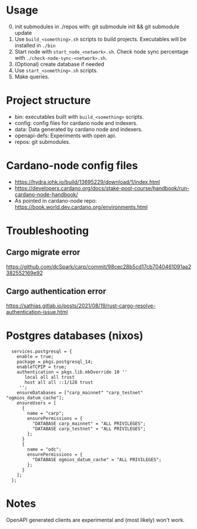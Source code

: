 # Usage

0. init submodules in ./repos with: git submodule init && git submodule update
1. Use `build_<something>.sh` scripts to build projects. Executables will be installed in `./bin`
2. Start node with `start_node_<network>.sh`. Check node sync percentage with `./check-node-sync-<network>.sh`.
3. (Optional) create database if needed
4. Use `start_<something>.sh` scripts. 
5. Make queries.

# Project structure
- bin: executables built with `build_<something>` scripts.
- config: config files for cardano node and indexers.
- data: Data generated by cardano node and indexers.
- openapi-defs: Experiments with open api.
- repos: git submodules.

# Cardano-node config files

- https://hydra.iohk.io/build/13695229/download/1/index.html
- https://developers.cardano.org/docs/stake-pool-course/handbook/run-cardano-node-handbook/
- As pointed in cardano-node repo: https://book.world.dev.cardano.org/environments.html

# Troubleshooting

## Cargo migrate error
https://github.com/dcSpark/carp/commit/98cec28b5cd17cb7040461091aa2382552169e92

## Cargo authentication error
https://sathias.gitlab.io/posts/2021/08/19/rust-cargo-resolve-authentication-issue.html

# Postgres databases (nixos)

```
  services.postgresql = {
    enable = true;
    package = pkgs.postgresql_14;
    enableTCPIP = true;
    authentication = pkgs.lib.mkOverride 10 ''
       local all all trust
       host all all ::1/128 trust
     '';
    ensureDatabases = ["carp_mainnet" "carp_testnet" "ogmios_datum_cache"];
    ensureUsers = [
      {
        name = "carp";
        ensurePermissions = {
          "DATABASE carp_mainnet" = "ALL PRIVILEGES";
          "DATABASE carp_testnet" = "ALL PRIVILEGES";
        };
      }
      {
        name = "odc";
        ensurePermissions = {
          "DATABASE ogmios_datum_cache" = "ALL PRIVILEGES";
        };
      }
    ];
  };
```

# Notes
OpenAPI generated clients are experimental and (most likely) won't work.
